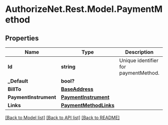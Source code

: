 # AuthorizeNet.Rest.Model.PaymentMethod
## Properties

Name | Type | Description | Notes
------------ | ------------- | ------------- | -------------
**Id** | **string** | Unique identifier for paymentMethod. | [optional] 
**_Default** | **bool?** |  | [optional] 
**BillTo** | [**BaseAddress**](BaseAddress.md) |  | [optional] 
**PaymentInstrument** | [**PaymentInstrument**](PaymentInstrument.md) |  | [optional] 
**Links** | [**PaymentMethodLinks**](PaymentMethodLinks.md) |  | [optional] 

[[Back to Model list]](../README.md#documentation-for-models) [[Back to API list]](../README.md#documentation-for-api-endpoints) [[Back to README]](../README.md)

